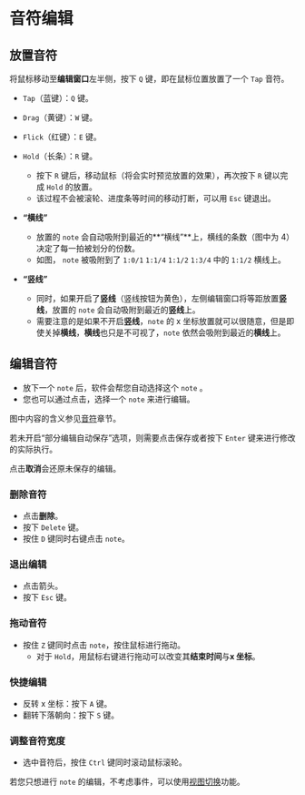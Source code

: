 # 音符编辑

## 放置音符

<!--TODO: 此处应有图片-->

将鼠标移动至**编辑窗口**左半侧，按下 `Q` 键，即在鼠标位置放置了一个 `Tap` 音符。

- `Tap`（蓝键）：`Q` 键。
- `Drag`（黄键）：`W` 键。
- `Flick`（红键）：`E` 键。
- `Hold`（长条）：`R` 键。
  - 按下 `R` 键后，移动鼠标（将会实时预览放置的效果），再次按下 `R` 键以完成 `Hold` 的放置。
  - 该过程不会被滚轮、进度条等时间的移动打断，可以用 `Esc` 键退出。

- **“横线”**
  - 放置的 `note` 会自动吸附到最近的**“横线”**上，横线的条数（图中为 4）决定了每一拍被划分的份数。
  - 如图， `note` 被吸附到了 `1:0/1` `1:1/4` `1:1/2` `1:3/4` 中的 `1:1/2` 横线上。<!--TODO: 此处应有图片-->
- **“竖线”**
  - 同时，如果开启了**竖线**（竖线按钮为黄色），左侧编辑窗口将等距放置**竖线**，放置的 `note` 会自动吸附到最近的**竖线**上。
  - 需要注意的是如果不开启**竖线**，`note` 的 x 坐标放置就可以很随意，但是即使关掉**横线**，**横线**也只是不可视了，`note` 依然会吸附到最近的**横线**上。

## 编辑音符

<!--TODO: 此处应有图片-->

- 放下一个 `note` 后，软件会帮您自动选择这个 `note` 。
- 您也可以通过点击，选择一个 `note` 来进行编辑。

图中内容的含义参见[音符](basic/note.md)章节。

若未开启“部分编辑自动保存”选项，则需要点击保存或者按下 `Enter` 键来进行修改的实际执行。

点击**取消**会还原未保存的编辑。

### 删除音符

<!--TODO: 此处应有图片-->

- 点击**删除**。
- 按下 `Delete` 键。
- 按住 `D` 键同时右键点击 `note`。

### 退出编辑

<!--TODO: 此处应有图片-->

- 点击箭头。
- 按下 `Esc` 键。

### 拖动音符

<!--TODO: 此处应有图片-->

- 按住 `Z` 键同时点击 `note`，按住鼠标进行拖动。
  - 对于 `Hold`，用鼠标右键进行拖动可以改变其**结束时间**与**x 坐标**。

### 快捷编辑

<!--TODO: 此处应有图片-->

- 反转 x 坐标：按下 `A` 键。
- 翻转下落朝向：按下 `S` 键。

### 调整音符宽度

<!--TODO: 此处应有图片-->

- 选中音符后，按住 `Ctrl` 键同时滚动鼠标滚轮。

若您只想进行 `note` 的编辑，不考虑事件，可以使用[视图切换](manual/edit/basic.md#视图切换)功能。
